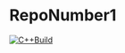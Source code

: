 # RepoNumber1
[![C++Build](https://github.com/jarod-bauer/RepoNumber1/actions/workflows/actions.yml/badge.svg)](https://github.com/jarod-bauer/RepoNumber1/actions/workflows/actions.yml)
